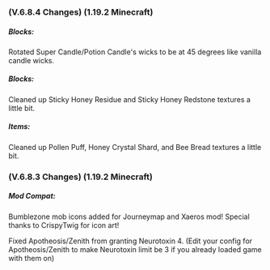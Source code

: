 ### **(V.6.8.4 Changes) (1.19.2 Minecraft)**

##### Blocks:
Rotated Super Candle/Potion Candle's wicks to be at 45 degrees like vanilla candle wicks.

##### Blocks:
Cleaned up Sticky Honey Residue and Sticky Honey Redstone textures a little bit.

##### Items:
Cleaned up Pollen Puff, Honey Crystal Shard, and Bee Bread textures a little bit.


### **(V.6.8.3 Changes) (1.19.2 Minecraft)**

##### Mod Compat:
Bumblezone mob icons added for Journeymap and Xaeros mod! Special thanks to CrispyTwig for icon art!

Fixed Apotheosis/Zenith from granting Neurotoxin 4.
  (Edit your config for Apotheosis/Zenith to make Neurotoxin limit be 3 if you already loaded game with them on)